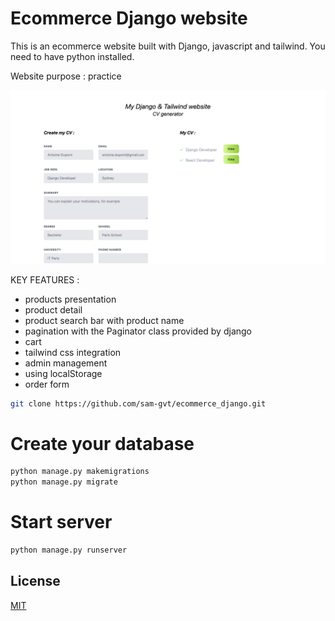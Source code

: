 # Ecommerce Django website

This is an ecommerce website built with Django, javascript and tailwind.
You need to have python installed.

Website purpose : practice

![Alt Text 1](./theme/images/homePage.png)


KEY FEATURES :
- products presentation
- product detail
- product search bar with product name
- pagination with the Paginator class provided by django
- cart
- tailwind css integration
- admin management 
- using localStorage
- order form

```bash
git clone https://github.com/sam-gvt/ecommerce_django.git
```

# Create your database
```bash
python manage.py makemigrations
python manage.py migrate
```

# Start server 
```bash
python manage.py runserver
```

## License

[MIT](https://choosealicense.com/licenses/mit/)
